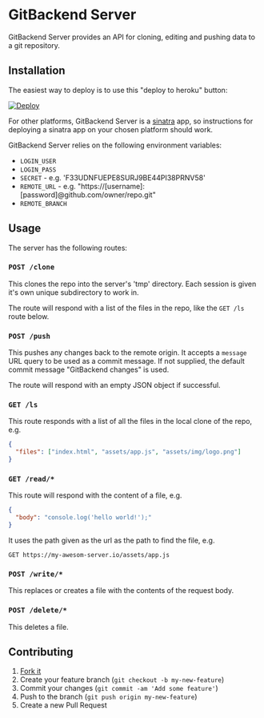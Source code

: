 # GitBackend Server

GitBackend Server provides an API for cloning, editing and pushing data to a git repository.

## Installation

The easiest way to deploy is to use this "deploy to heroku" button:

[![Deploy](https://www.herokucdn.com/deploy/button.png)](https://heroku.com/deploy)

For other platforms, GitBackend Server is a [sinatra](http://www.sinatrarb.com/)
app, so instructions for deploying a sinatra app on your chosen platform should
work.

GitBackend Server relies on the following environment variables:

* `LOGIN_USER`
* `LOGIN_PASS`
* `SECRET` - e.g. 'F33UDNFUEPE8SURJ9BE44PI38PRNV58'
* `REMOTE_URL` - e.g. "https://[username]:[password]@github.com/owner/repo.git"
* `REMOTE_BRANCH`

## Usage

The server has the following routes:

### `POST /clone`

This clones the repo into the server's 'tmp' directory. Each session is given
it's own unique subdirectory to work in.

The route will respond with a list of the files in the repo, like the `GET /ls`
route below.

### `POST /push`

This pushes any changes back to the remote origin. It accepts a `message` URL
query to be used as a commit message. If not supplied, the default commit
message "GitBackend changes" is used.

The route will respond with an empty JSON object if successful.

### `GET /ls`

This route responds with a list of all the files in the local clone of the repo, e.g.

```json
{
  "files": ["index.html", "assets/app.js", "assets/img/logo.png"]
}
```

### `GET /read/*`

This route will respond with the content of a file, e.g.

```json
{
  "body": "console.log('hello world!');"
}
```

It uses the path given as
the url as the path to find the file, e.g.

```
GET https://my-awesom-server.io/assets/app.js
```

### `POST /write/*`

This replaces or creates a file with the contents of the request body.

### `POST /delete/*`

This deletes a file.

## Contributing

1. [Fork it](https://github.com/git-backend/server/fork)
2. Create your feature branch (`git checkout -b my-new-feature`)
3. Commit your changes (`git commit -am 'Add some feature'`)
4. Push to the branch (`git push origin my-new-feature`)
5. Create a new Pull Request
